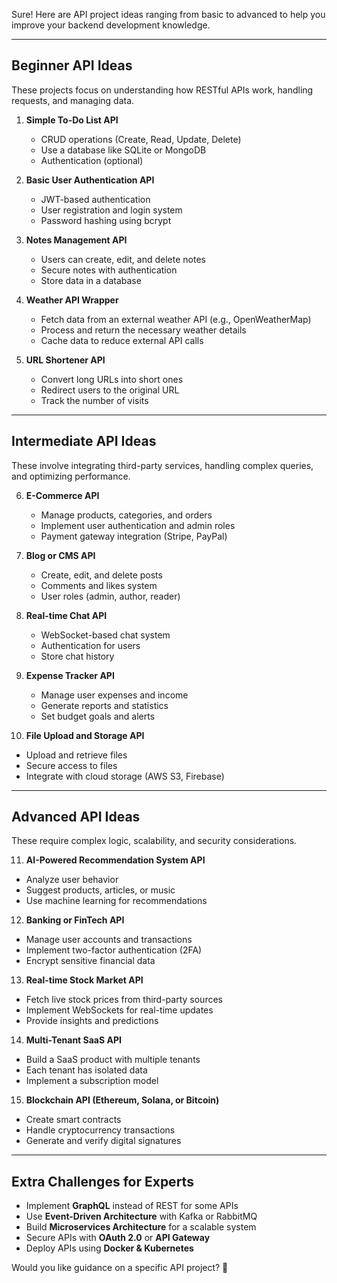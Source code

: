 Sure! Here are API project ideas ranging from basic to advanced to help you improve your backend development knowledge.

---

## **Beginner API Ideas**

These projects focus on understanding how RESTful APIs work, handling requests, and managing data.

1. **Simple To-Do List API**

    - CRUD operations (Create, Read, Update, Delete)
    - Use a database like SQLite or MongoDB
    - Authentication (optional)

2. **Basic User Authentication API**

    - JWT-based authentication
    - User registration and login system
    - Password hashing using bcrypt

3. **Notes Management API**

    - Users can create, edit, and delete notes
    - Secure notes with authentication
    - Store data in a database

4. **Weather API Wrapper**

    - Fetch data from an external weather API (e.g., OpenWeatherMap)
    - Process and return the necessary weather details
    - Cache data to reduce external API calls

5. **URL Shortener API**
    - Convert long URLs into short ones
    - Redirect users to the original URL
    - Track the number of visits

---

## **Intermediate API Ideas**

These involve integrating third-party services, handling complex queries, and optimizing performance.

6. **E-Commerce API**

    - Manage products, categories, and orders
    - Implement user authentication and admin roles
    - Payment gateway integration (Stripe, PayPal)

7. **Blog or CMS API**

    - Create, edit, and delete posts
    - Comments and likes system
    - User roles (admin, author, reader)

8. **Real-time Chat API**

    - WebSocket-based chat system
    - Authentication for users
    - Store chat history

9. **Expense Tracker API**

    - Manage user expenses and income
    - Generate reports and statistics
    - Set budget goals and alerts

10. **File Upload and Storage API**

-   Upload and retrieve files
-   Secure access to files
-   Integrate with cloud storage (AWS S3, Firebase)

---

## **Advanced API Ideas**

These require complex logic, scalability, and security considerations.

11. **AI-Powered Recommendation System API**

-   Analyze user behavior
-   Suggest products, articles, or music
-   Use machine learning for recommendations

12. **Banking or FinTech API**

-   Manage user accounts and transactions
-   Implement two-factor authentication (2FA)
-   Encrypt sensitive financial data

13. **Real-time Stock Market API**

-   Fetch live stock prices from third-party sources
-   Implement WebSockets for real-time updates
-   Provide insights and predictions

14. **Multi-Tenant SaaS API**

-   Build a SaaS product with multiple tenants
-   Each tenant has isolated data
-   Implement a subscription model

15. **Blockchain API (Ethereum, Solana, or Bitcoin)**

-   Create smart contracts
-   Handle cryptocurrency transactions
-   Generate and verify digital signatures

---

## **Extra Challenges for Experts**

-   Implement **GraphQL** instead of REST for some APIs
-   Use **Event-Driven Architecture** with Kafka or RabbitMQ
-   Build **Microservices Architecture** for a scalable system
-   Secure APIs with **OAuth 2.0** or **API Gateway**
-   Deploy APIs using **Docker & Kubernetes**

Would you like guidance on a specific API project? 🚀
